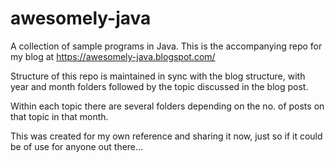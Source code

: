 # awesomely-java
A collection of sample programs in Java. This is the accompanying repo for my blog at https://awesomely-java.blogspot.com/

Structure of this repo is maintained in sync with the blog structure, with year and month folders followed by the topic discussed in the blog post. 

Within each topic there are several folders depending on the no. of posts on that topic in that month. 

This was created for my own reference and sharing it now, just so if it could be of use for anyone out there...

